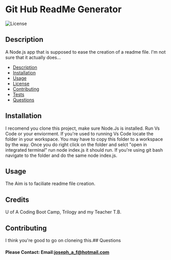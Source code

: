 # Git Hub ReadMe Generator

![License](https://img.shields.io/badge/License-MIT-blue.svg "License Badge")

## Description

A Node.js app that is supposed to ease the creation of a readme file. I'm not sure that it actually does...


  - [Description](#description)
  - [Installation](#installation)
  - [Usage](#usage)
  - [License](#License)
  - [Contributing](#contributing)
  - [Tests](#tests)
  - [Questions](#Questions)

## Installation

I recomend you clone this project, make sure Node.Js is installed. Run Vs Code or your enviorment. If you're used to running Vs Code locate the folder in your workspace. You may have to copy this folder to a workspace by the way. Once you do right click on the folder and selct "open in integrated terminal" run node index.js it should run. If you're using git bash navigate to the folder and do the same node index.js.

## Usage

The Aim is to faciliate readme file creation.

## Credits

U of A Coding Boot Camp, Trilogy and my Teacher T.B.

## Contributing

I think you're good to go on cloneing this.## Questions

#### Please Contact: Email:joseph_a_f@hotmail.com